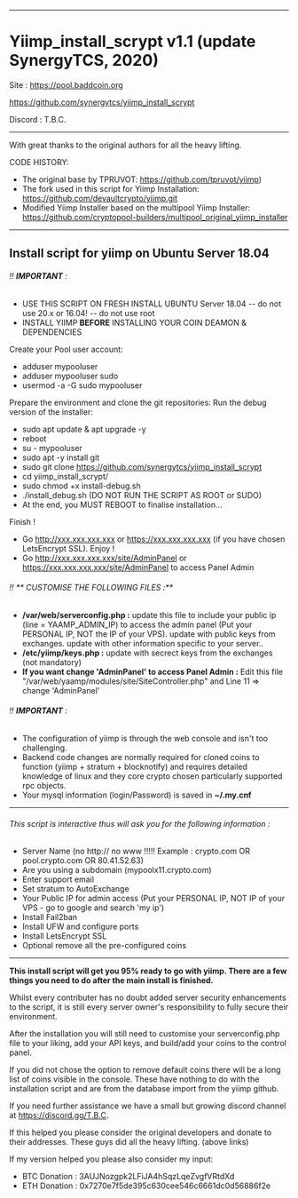 *****************************************************************************************************
# Yiimp_install_scrypt v1.1 (update SynergyTCS, 2020)

Site : https://pool.baddcoin.org

https://github.com/synergytcs/yiimp_install_scrypt

Discord : T.B.C.

*****************************************************************************************************
With great thanks to the original authors for all the heavy lifting.

CODE HISTORY:
- The original base by TPRUVOT: https://github.com/tpruvot/yiimp)
- The fork used in this script for Yiimp Installation: https://github.com/devaultcrypto/yiimp.git
- Modified Yiimp Installer based on the multipool Yiimp Installer: 
https://github.com/cryptopool-builders/multipool_original_yiimp_installer
*****************************************************************************************************

## Install script for yiimp on Ubuntu Server 18.04

###### :bangbang: **IMPORTANT** : 
- USE THIS SCRIPT ON FRESH INSTALL UBUNTU Server 18.04 -- do not use 20.x or 16.04! -- do not use root
- INSTALL YIIMP **BEFORE** INSTALLING YOUR COIN DEAMON & DEPENDENCIES


Create your Pool user account:
- adduser mypooluser
- adduser mypooluser sudo
- usermod -a -G sudo mypooluser

Prepare the environment and clone the git repositories:
Run the debug version of the installer:
- sudo apt update & apt upgrade -y
- reboot
- su - mypooluser
- sudo apt -y install git
- sudo git clone https://github.com/synergytcs/yiimp_install_scrypt
- cd yiimp_install_scrypt/
- sudo chmod +x install-debug.sh
- ./install_debug.sh (DO NOT RUN THE SCRIPT AS ROOT or SUDO)
- At the end, you MUST REBOOT to finalise installation...

Finish !
- Go http://xxx.xxx.xxx.xxx or https://xxx.xxx.xxx.xxx (if you have chosen LetsEncrypt SSL). Enjoy !
- Go http://xxx.xxx.xxx.xxx/site/AdminPanel or https://xxx.xxx.xxx.xxx/site/AdminPanel to access Panel Admin


###### :bangbang: ** CUSTOMISE THE FOLLOWING FILES :**
- **/var/web/serverconfig.php :** update this file to include your public ip (line = YAAMP_ADMIN_IP) to access the admin panel (Put your PERSONAL IP, NOT the IP of your VPS). update with public keys from exchanges. update with other information specific to your server..
- **/etc/yiimp/keys.php :** update with secrect keys from the exchanges (not mandatory)
- **If you want change 'AdminPanel' to access Panel Admin :** Edit this file "/var/web/yaamp/modules/site/SiteController.php" and Line 11 => change 'AdminPanel'


###### :bangbang: **IMPORTANT** : 

- The configuration of yiimp is through the web console and isn't too challenging. 
- Backend code changes are normally required for cloned coins to function (yiimp + stratum + blocknotify) and requires detailed knowledge of linux and they core crypto chosen particularly supported rpc objects.
- Your mysql information (login/Password) is saved in **~/.my.cnf**

***********************************

###### This script is interactive thus will ask you for the following information :

- Server Name (no http:// no www !!!!! Example : crypto.com OR pool.crypto.com OR 80.41.52.63)
- Are you using a subdomain (mypoolx11.crypto.com)
- Enter support email
- Set stratum to AutoExchange
- Your Public IP for admin access (Put your PERSONAL IP, NOT IP of your VPS - go to google and search 'my ip')
- Install Fail2ban
- Install UFW and configure ports
- Install LetsEncrypt SSL
- Optional remove all the pre-configured coins

***********************************

**This install script will get you 95% ready to go with yiimp. There are a few things you need to do after the main install is finished.**

Whilst every contributer has no doubt added server security enhancements to the script, it is still every server owner's responsibility to fully secure their environment. 

After the installation you will still need to customise your serverconfig.php file to your liking, add your API keys, and build/add your coins to the control panel. 

If you did not chose the option to remove default coins there will be a long list of coins visible in the console. These have nothing to do with the installation script and are from the database import from the yiimp github. 

If you need further assistance we have a small but growing discord channel at https://discord.gg/T.B.C.

If this helped you please consider the original developers and donate to their addresses.
These guys did all the heavy lifting.
(above links)

If my version helped you please also consider my input:
- BTC Donation : 3AUJNozgpk2LFiJA4hSqzLqeZvgfVRtdXd
- ETH Donation : 0x7270e7f5de395c630cee546c6661dc0d56886f2e
